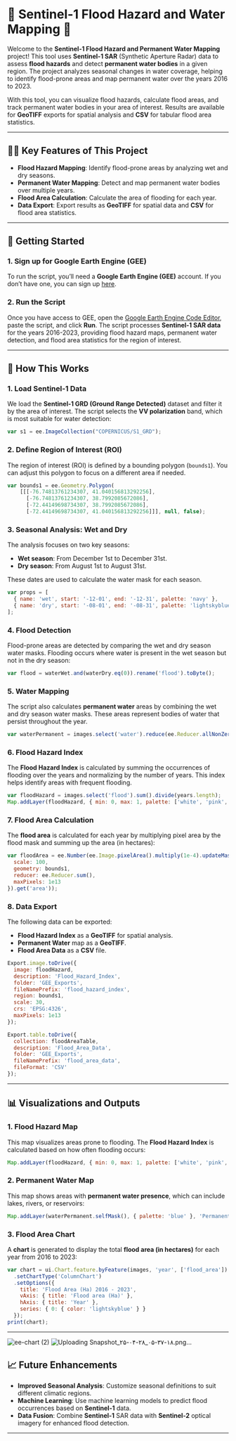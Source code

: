 # 🌊 **Sentinel-1 Flood Hazard and Water Mapping** 🌊

Welcome to the **Sentinel-1 Flood Hazard and Permanent Water Mapping** project! This tool uses **Sentinel-1 SAR** (Synthetic Aperture Radar) data to assess **flood hazards** and detect **permanent water bodies** in a given region. The project analyzes seasonal changes in water coverage, helping to identify flood-prone areas and map permanent water over the years 2016 to 2023.

With this tool, you can visualize flood hazards, calculate flood areas, and track permanent water bodies in your area of interest. Results are available for **GeoTIFF** exports for spatial analysis and **CSV** for tabular flood area statistics.

---

## 🧑‍🔬 **Key Features of This Project**

- **Flood Hazard Mapping**: Identify flood-prone areas by analyzing wet and dry seasons.
- **Permanent Water Mapping**: Detect and map permanent water bodies over multiple years.
- **Flood Area Calculation**: Calculate the area of flooding for each year.
- **Data Export**: Export results as **GeoTIFF** for spatial data and **CSV** for flood area statistics.

---

## 🚀 **Getting Started**

### 1. **Sign up for Google Earth Engine (GEE)**

To run the script, you’ll need a **Google Earth Engine (GEE)** account. If you don’t have one, you can sign up [here](https://signup.earthengine.google.com/).

### 2. **Run the Script**

Once you have access to GEE, open the [Google Earth Engine Code Editor](https://code.earthengine.google.com/), paste the script, and click **Run**. The script processes **Sentinel-1 SAR data** for the years 2016-2023, providing flood hazard maps, permanent water detection, and flood area statistics for the region of interest.

---

## 🔧 **How This Works**

### 1. **Load Sentinel-1 Data**

We load the **Sentinel-1 GRD (Ground Range Detected)** dataset and filter it by the area of interest. The script selects the **VV polarization** band, which is most suitable for water detection:

```javascript
var s1 = ee.ImageCollection("COPERNICUS/S1_GRD");
```

### 2. **Define Region of Interest (ROI)**

The region of interest (ROI) is defined by a bounding polygon (`bounds1`). You can adjust this polygon to focus on a different area if needed.

```javascript
var bounds1 = ee.Geometry.Polygon(
    [[[-76.74813761234307, 41.040156813292256],
      [-76.74813761234307, 38.7992085672086],
      [-72.44149698734307, 38.7992085672086],
      [-72.44149698734307, 41.040156813292256]]], null, false);
```

### 3. **Seasonal Analysis: Wet and Dry**

The analysis focuses on two key seasons:

- **Wet season**: From December 1st to December 31st.
- **Dry season**: From August 1st to August 31st.

These dates are used to calculate the water mask for each season.

```javascript
var props = [
  { name: 'wet', start: '-12-01', end: '-12-31', palette: 'navy' },
  { name: 'dry', start: '-08-01', end: '-08-31', palette: 'lightskyblue' }
];
```

### 4. **Flood Detection**

Flood-prone areas are detected by comparing the wet and dry season water masks. Flooding occurs where water is present in the wet season but not in the dry season:

```javascript
var flood = waterWet.and(waterDry.eq(0)).rename('flood').toByte();
```

### 5. **Water Mapping**

The script also calculates **permanent water** areas by combining the wet and dry season water masks. These areas represent bodies of water that persist throughout the year.

```javascript
var waterPermanent = images.select('water').reduce(ee.Reducer.allNonZero()).and(floodHazard.mask().eq(0)).rename('water');
```

### 6. **Flood Hazard Index**

The **Flood Hazard Index** is calculated by summing the occurrences of flooding over the years and normalizing by the number of years. This index helps identify areas with frequent flooding.

```javascript
var floodHazard = images.select('flood').sum().divide(years.length);
Map.addLayer(floodHazard, { min: 0, max: 1, palette: ['white', 'pink', 'red'] }, 'Flood hazard');
```

### 7. **Flood Area Calculation**

The **flood area** is calculated for each year by multiplying pixel area by the flood mask and summing up the area (in hectares):

```javascript
var floodArea = ee.Number(ee.Image.pixelArea().multiply(1e-4).updateMask(flood).reduceRegion({
  scale: 100,
  geometry: bounds1,
  reducer: ee.Reducer.sum(),
  maxPixels: 1e13
}).get('area'));
```

### 8. **Data Export**

The following data can be exported:

- **Flood Hazard Index** as a **GeoTIFF** for spatial analysis.
- **Permanent Water** map as a **GeoTIFF**.
- **Flood Area Data** as a **CSV** file.

```javascript
Export.image.toDrive({
  image: floodHazard,
  description: 'Flood_Hazard_Index',
  folder: 'GEE_Exports',
  fileNamePrefix: 'flood_hazard_index',
  region: bounds1,
  scale: 30,
  crs: 'EPSG:4326',
  maxPixels: 1e13
});

Export.table.toDrive({
  collection: floodAreaTable,
  description: 'Flood_Area_Data',
  folder: 'GEE_Exports',
  fileNamePrefix: 'flood_area_data',
  fileFormat: 'CSV'
});
```

---

## 📊 **Visualizations and Outputs**

### 1. **Flood Hazard Map**

This map visualizes areas prone to flooding. The **Flood Hazard Index** is calculated based on how often flooding occurs:

```javascript
Map.addLayer(floodHazard, { min: 0, max: 1, palette: ['white', 'pink', 'red'] }, 'Flood hazard');
```

### 2. **Permanent Water Map**

This map shows areas with **permanent water presence**, which can include lakes, rivers, or reservoirs:

```javascript
Map.addLayer(waterPermanent.selfMask(), { palette: 'blue' }, 'Permanent water');
```

### 3. **Flood Area Chart**

A **chart** is generated to display the total **flood area (in hectares)** for each year from 2016 to 2023:

```javascript
var chart = ui.Chart.feature.byFeature(images, 'year', ['flood_area'])
  .setChartType('ColumnChart')
  .setOptions({
    title: 'Flood Area (Ha) 2016 - 2023',
    vAxis: { title: 'Flood area (Ha)' },
    hAxis: { title: 'Year' },
    series: { 0: { color: 'lightskyblue' } }
  });
print(chart);
```

---
![ee-chart (2)](https://github.com/user-attachments/assets/c67e4304-9e3b-474d-8a4a-5cf46c09602c)
![Uploading Snapshot_۲۵-۰۴-۲۸_۰۵-۳۷-۱۸.png…]()


## 📈 **Future Enhancements**

- **Improved Seasonal Analysis**: Customize seasonal definitions to suit different climatic regions.
- **Machine Learning**: Use machine learning models to predict flood occurrences based on **Sentinel-1** data.
- **Data Fusion**: Combine **Sentinel-1** SAR data with **Sentinel-2** optical imagery for enhanced flood detection.

---

